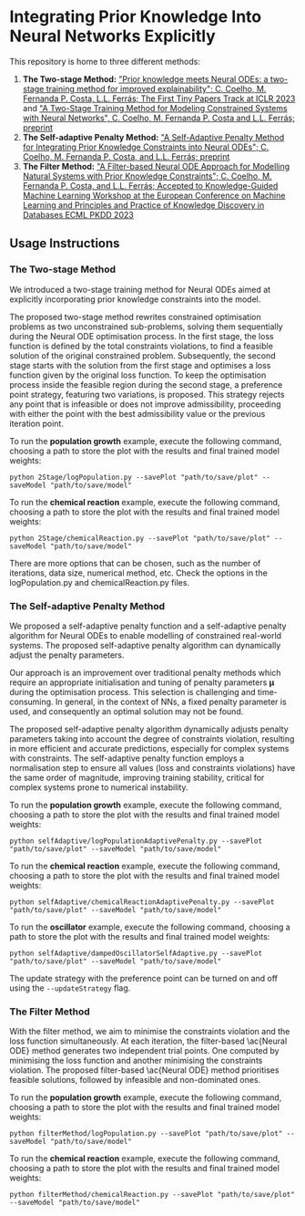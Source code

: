 # Integrating Prior Knowledge Into Neural Networks Explicitly

This repository is home to three different methods:
1. **The Two-stage Method:** ["Prior knowledge meets Neural ODEs: a two-stage training method for improved explainability"; C. Coelho, M. Fernanda P. Costa, L.L. Ferrás; The First Tiny Papers Track at ICLR 2023](https://openreview.net/forum?id=p7sHcNt_tqo&referrer=%5Bthe%20profile%20of%20C.%20Coelho%5D(%2Fprofile%3Fid%3D~C._Coelho2)) and ["A Two-Stage Training Method for Modeling Constrained Systems with Neural Networks", C. Coelho, M. Fernanda P. Costa and L.L. Ferrás; preprint](https://arxiv.org/abs/2403.02730)
2. **The Self-adaptive Penalty Method:** ["A Self-Adaptive Penalty Method for Integrating Prior Knowledge Constraints into Neural ODEs"; C. Coelho, M. Fernanda P. Costa, and L.L. Ferrás; preprint](https://arxiv.org/abs/2307.14940) 
3. **The Filter Method:** ["A Filter-based Neural ODE Approach for Modelling Natural Systems with Prior Knowledge Constraints"; C. Coelho, M. Fernanda P. Costa, and L.L. Ferrás; Accepted to Knowledge-Guided Machine Learning Workshop at the European Conference on Machine Learning and Principles and Practice of Knowledge Discovery in Databases ECML PKDD 2023]()


## Usage Instructions

### **The Two-stage Method**


We introduced a two-stage training method for Neural ODEs aimed at explicitly incorporating prior knowledge constraints into the model.

The proposed two-stage method rewrites constrained optimisation problems as two unconstrained sub-problems, solving them sequentially during the Neural ODE optimisation process. In the first stage, the loss function is defined by the total constraints violations, to find a feasible solution of the original constrained problem. Subsequently, the second stage starts with the solution from the first stage and optimises a loss function given by the original loss function. To keep the optimisation process inside the feasible region during the second stage, a preference point strategy, featuring two variations, is proposed. This strategy rejects any point that is infeasible or does not improve admissibility, proceeding with either the point with the best admissibility value or the previous iteration point.

To run the **population growth** example, execute the following command, choosing a path to store the plot with the results and final trained model weights:

```
python 2Stage/logPopulation.py --savePlot "path/to/save/plot" --saveModel "path/to/save/model"
```

To run the **chemical reaction** example, execute the following command, choosing a path to store the plot with the results and final trained model weights:

```
python 2Stage/chemicalReaction.py --savePlot "path/to/save/plot" --saveModel "path/to/save/model"
```

There are more options that can be chosen, such as the number of iterations, data size, numerical method, etc. Check the options in the logPopulation.py and chemicalReaction.py files.

### **The Self-adaptive Penalty Method**


We proposed a self-adaptive penalty function and a self-adaptive penalty algorithm for Neural ODEs to enable modelling of constrained real-world systems. The proposed self-adaptive penalty algorithm can dynamically adjust the penalty parameters.

 Our approach is an improvement over traditional penalty methods which require an appropriate initialisation and tuning of penalty parameters $\boldsymbol{\mu}$ during the optimisation process. This selection is challenging and time-consuming. In general, in the context of NNs, a fixed penalty parameter is used, and consequently an optimal solution may not be found.
 
 The proposed self-adaptive penalty algorithm dynamically adjusts penalty parameters taking into account the degree of constraints violation, resulting in more efficient and accurate predictions, especially for complex systems with constraints. The self-adaptive penalty function employs a normalisation step to ensure all values (loss and constraints violations) have the same order of magnitude, improving training stability, critical for complex systems prone to numerical instability.

To run the **population growth** example, execute the following command, choosing a path to store the plot with the results and final trained model weights:

```
python selfAdaptive/logPopulationAdaptivePenalty.py --savePlot "path/to/save/plot" --saveModel "path/to/save/model"
```

To run the **chemical reaction** example, execute the following command, choosing a path to store the plot with the results and final trained model weights:

```
python selfAdaptive/chemicalReactionAdaptivePenalty.py --savePlot "path/to/save/plot" --saveModel "path/to/save/model"
```
To run the **oscillator** example, execute the following command, choosing a path to store the plot with the results and final trained model weights:

```
python selfAdaptive/dampedOscillatorSelfAdaptive.py --savePlot "path/to/save/plot" --saveModel "path/to/save/model"
```

The update strategy with the preference point can be turned on and off using the ```--updateStrategy``` flag.

### **The Filter Method**

With the filter method, we aim to minimise the constraints violation and the loss function simultaneously. At each iteration, the filter-based \ac{Neural ODE} method generates two independent trial points. One computed by minimising the loss function and another minimising the constraints violation. The proposed filter-based \ac{Neural ODE} method prioritises feasible solutions, followed by infeasible and non-dominated ones.

To run the **population growth** example, execute the following command, choosing a path to store the plot with the results and final trained model weights:

```
python filterMethod/logPopulation.py --savePlot "path/to/save/plot" --saveModel "path/to/save/model"
```

To run the **chemical reaction** example, execute the following command, choosing a path to store the plot with the results and final trained model weights:

```
python filterMethod/chemicalReaction.py --savePlot "path/to/save/plot" --saveModel "path/to/save/model"
```

